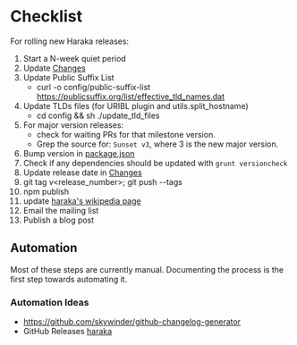 # Checklist

For rolling new Haraka releases:

1. Start a N-week quiet period
1. Update [Changes](Changes)
1. Update Public Suffix List
    * curl -o config/public-suffix-list https://publicsuffix.org/list/effective_tld_names.dat
1. Update TLDs files (for URIBL plugin and utils.split_hostname)
    * cd config && sh ./update_tld_files
1. For major version releases:
    * check for waiting PRs for that milestone version.
    * Grep the source for: `Sunset v3`, where 3 is the new major version.
1. Bump version in [package.json](https://github.com/haraka/Haraka/blob/master/package.json)
1. Check if any dependencies should be updated with `grunt versioncheck`
1. Update release date in [Changes](https://github.com/haraka/Haraka/blob/master/Changes)
1. git tag v<release_number>; git push --tags
1. npm publish
1. update [haraka's wikipedia page](https://en.wikipedia.org/wiki/Haraka_(software))
1. Email the mailing list
1. Publish a blog post

## Automation

Most of these steps are currently manual. Documenting the process is the first step towards automating it.

### Automation Ideas
* https://github.com/skywinder/github-changelog-generator
* GitHub Releases [haraka](https://github.com/haraka/Haraka/releases)